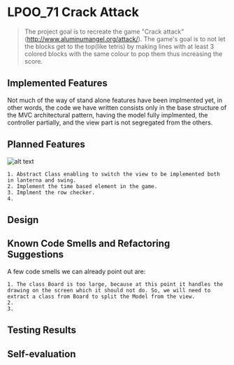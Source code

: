 

# LPOO_71 Crack Attack

> The project goal is to recreate the game "Crack attack" (http://www.aluminumangel.org/attack/). The game's goal is to not let the blocks get to the top(like tetris) by making lines with at least 3 colored blocks with the same colour to pop them thus increasing the score.

<!--
> Include here one or two paragraphs explaining the main idea of the project, followed by a sentence identifying who the authors are. 
-->
## Implemented Features
<!--
> This section should contain a list of implemented features and their descriptions. In the end of the section, include two or three screenshots that illustrate the most important features.
-->
Not much of the way of stand alone features have been implmented yet, in other words, the code we have written consists only in the base structure of the MVC architectural pattern, having the model fully implmented, the controller partially, and the view part is not segregated from the others.

## Planned Features
<!--
> This section is similar to the previous one but should list the features that are not yet implemented. Instead of screenshots you should include GUI mock-ups for the planned features.

-->
![alt text](http://aluminumangel.org/attack/screen_shot_0.jpg "Original GUI")

	1. Abstract Class enabling to switch the view to be implemented both in lanterna and swing.
	2. Implement the time based element in the game.
	3. Implment the row checker.
	4.

## Design
<!--
> This section should be organized in different subsections, each describing a different design problem that you had to solve during the project. Each subsection should be organized in four different parts: "Problem in Context", "The Pattern", "Implementation" and "Consequences".
-->
## Known Code Smells and Refactoring Suggestions
<!--
> This section should describe 3 to 5 different code smells that you have identified in your current implementation, and suggest ways in which the code could be refactored to eliminate them. Each smell and refactoring suggestions should be described in its own subsection.
-->
A few code smells we can already point out are:

	1. The class Board is too large, because at this point it handles the drawing on the screen which it should not do. So, we will need to extract a class from Board to split the Model from the view.
	2. 
	3. 
## Testing Results
<!--
> This section should contain screenshots of the main results of both the test coverage and mutation testing reports. It should also contain links to those reports in HTML format (you can copy the reports to the docs folder).
-->
## Self-evaluation
<!--
> In this section describe how the work regarding the project was divided between the students. In the event that members of the group do not agree on a work distribution, the group should send an email to the teacher explaining the disagreement.
>-->

